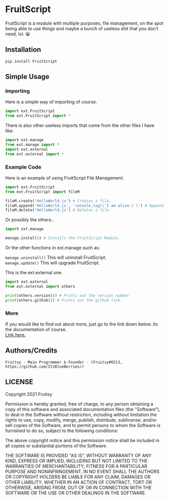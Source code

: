 # FruitScript

FruitScript is a module with multiple purposes, file management, on the spot being able to use things and maybe a bunch of useless shit that you don't need, lol. 😀

## Installation

`pip install FruitScript`

## Simple Usage

### Importing

Here is a simple way of importing of course.

```py
import ext.FruitScript
from ext.FruitScript import *
```

There is also other useless imports that come from the other files I have like:

```py
import ext.manage
from ext.manage import *
import ext.external
from ext.external import *
```

### Example Code

Here is an example of using FruitScript File Management.

```py
import ext.FruitScript
from ext.FruitScript import fileM

fileM.create('HelloWorld.js') # Creates a file.
fileM.append('HelloWorld.js', 'console.log(\'I am alive.\')') # Appends/Writes/Updates a file with content.
fileM.delete('HelloWorld.js') # Deletes a file.
```

Or possibly the others..

```py
import ext.manage

manage.install() # Installs the FruitScript Module.
```

Or the other functions in ext.manage such as:

``manage.uninstall()`` This will uninstall FruitScript.  
``manage.update()`` This will upgrade FruitScript.

This is the ext.external one.

```py
import ext.external
from ext.external import others

print(others.version()) # Prints out the version number.
print(others.github()) # Prints out the github link.
```

### More
If you would like to find out about more, just go to the link down below..its the documentation of course.  
[Link here.](https://github.com/ItzBlueBerries/FruitScript/tree/main/docs/source/docs)
## Authors/Credits

`Fruitsy - Main Programmer & Founder - (Fruitsy#6513, https://github.com/ItzBlueBerries/)`

## LICENSE

Copyright 2021 Fruitsy

Permission is hereby granted, free of charge, to any person obtaining a copy of this software and associated documentation files (the "Software"), to deal in the Software without restriction, including without limitation the rights to use, copy, modify, merge, publish, distribute, sublicense, and/or sell copies of the Software, and to permit persons to whom the Software is furnished to do so, subject to the following conditions:

The above copyright notice and this permission notice shall be included in all copies or substantial portions of the Software.

THE SOFTWARE IS PROVIDED "AS IS", WITHOUT WARRANTY OF ANY KIND, EXPRESS OR IMPLIED, INCLUDING BUT NOT LIMITED TO THE WARRANTIES OF MERCHANTABILITY, FITNESS FOR A PARTICULAR PURPOSE AND NONINFRINGEMENT. IN NO EVENT SHALL THE AUTHORS OR COPYRIGHT HOLDERS BE LIABLE FOR ANY CLAIM, DAMAGES OR OTHER LIABILITY, WHETHER IN AN ACTION OF CONTRACT, TORT OR OTHERWISE, ARISING FROM, OUT OF OR IN CONNECTION WITH THE SOFTWARE OR THE USE OR OTHER DEALINGS IN THE SOFTWARE.
